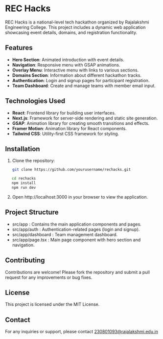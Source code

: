 # REC Hacks

REC Hacks is a national-level tech hackathon organized by Rajalakshmi Engineering College. This project includes a dynamic web application showcasing event details, domains, and registration functionality.

## Features

- **Hero Section**: Animated introduction with event details.
- **Navigation**: Responsive menu with GSAP animations.
- **Overlay Menu**: Interactive menu with links to various sections.
- **Domains Section**: Information about different hackathon tracks.
- **Authentication**: Login and signup pages for participant registration.
- **Team Dashboard**: Create and manage teams with member email input.

## Technologies Used

- **React**: Frontend library for building user interfaces.
- **Next.js**: Framework for server-side rendering and static site generation.
- **GSAP**: Animation library for creating smooth transitions and effects.
- **Framer Motion**: Animation library for React components.
- **Tailwind CSS**: Utility-first CSS framework for styling.

## Installation

1. Clone the repository:
   ```bash
   git clone https://github.com/yourusername/rechacks.git
```bash
   cd rechacks
   npm install
   npm run dev
```
2. Open http://localhost:3000 in your browser to view the application.
## Project Structure
- src/app : Contains the main application components and pages.
- src/app/auth : Authentication-related pages (login and signup).
- src/app/dashboard : Team management dashboard.
- src/app/page.tsx : Main page component with hero section and navigation.
## Contributing
Contributions are welcome! Please fork the repository and submit a pull request for any improvements or bug fixes.

## License
This project is licensed under the MIT License.

## Contact
For any inquiries or support, please contact 230801093@rajalakshmi.edu.in
